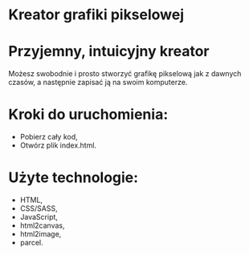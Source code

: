 # Kreator grafiki pikselowej

# Przyjemny, intuicyjny kreator

Możesz swobodnie i prosto stworzyć grafikę pikselową jak z dawnych czasów, a następnie zapisać ją na swoim komputerze.

# Kroki do uruchomienia:

- Pobierz cały kod,
- Otwórz plik index.html.

# Użyte technologie:

- HTML,
- CSS/SASS,
- JavaScript,
- html2canvas,
- html2image,
- parcel.
